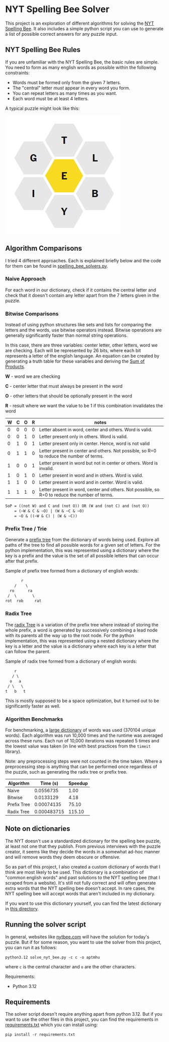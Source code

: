 # NYT Spelling Bee Solver

This project is an exploration of different algorithms for solving
the [NYT Spelling Bee](https://www.nytimes.com/puzzles/spelling-bee). It also includes a simple python script you can
use to generate a list of possible correct answers for any puzzle input.

## NYT Spelling Bee Rules

If you are unfamiliar with the NYT Spelling Bee, the basic rules are simple. You need to form as many english words as
possible within the following constraints:

* Words must be formed only from the given 7 letters.
* The "central" letter *must* appear in every word you form.
* You can repeat letters as many times as you want.
* Each word must be at least 4 letters.

A typical puzzle might look like this:

![Honeycomb layout of 7 letters showing "E" in the center and "G", "T", "L", "B", "Y", and "I"](docs/nyt_spelling_bee_example.png)

## Algorithm Comparisons

I tried 4 different approaches. Each is explained briefly below and the code for them can be found
in [spelling_bee_solvers.py](spelling_bee_solvers.py).

### Naive Approach

For each word in our dictionary, check if it contains the central letter and check that it doesn't contain any letter
apart from the 7 letters given in the puzzle.

### Bitwise Comparisons

Instead of using python structures like sets and lists for comparing the letters and the words, use bitwise operators
instead. Bitwise operations are generally significantly faster than normal string operations.

In this case, there are three variables: center letter, other letters, word we are checking. Each will be represented by
26 bits, where each bit represents a letter of the english language. An equation can be created by generating a truth
table for these variables and deriving the [Sum of Products](https://en.wikipedia.org/wiki/Canonical_normal_form).

**W** - word we are checking

**C** - center letter that must always be present in the word

**O** - other letters that should be optionally present in the word

**R** - result where we want the value to be 1 if this combination invalidates the word

| W | C | O | R | notes                                                                                          |
|---|---|---|---|------------------------------------------------------------------------------------------------|
| 0 | 0 | 0 | 0 | Letter absent in word, center and others. Word is valid.                                       |
| 0 | 0 | 1 | 0 | Letter present only in others. Word is valid.                                                  |
| 0 | 1 | 0 | 1 | Letter present only in center. Hence, word is not valid                                        |
| 0 | 1 | 1 | 0 | Letter present in center and others. Not possible, so R=0 to reduce the number of terms.       |
| 1 | 0 | 0 | 1 | Letter present in word but not in center or others. Word is invalid.                           |
| 1 | 0 | 1 | 0 | Letter present in word and in others. Word is valid.                                           |
| 1 | 1 | 0 | 0 | Letter present in word and in center. Word is valid.                                           |
| 1 | 1 | 1 | 0 | Letter present in word, center and others. Not possible, so R=0 to reduce the number of terms. |

```
SoP = ((not W) and C and (not O)) OR (W and (not C) and (not O))
    = (~W & C & ~O) | (W & ~C & ~O)
    = ~O & ((~W & C) | (W & ~C))
```

### Prefix Tree / Trie

Generate a [prefix tree](https://en.wikipedia.org/wiki/Trie) from the dictionary of words being used. Explore all paths
of the tree to find all possible words for a given set of letters. For the python implementation, this was represented
using a dictionary where the key is a prefix and the value is the set of all possible letters that can occur after that
prefix.

Sample of prefix tree formed from a dictionary of english words:

```
       r
    /    \
  ro      ra
 /  \       \
rot  rob     rat
```

### Radix Tree

The [radix Tree](https://en.wikipedia.org/wiki/Radix_tree) is a variation of the prefix tree where instead of storing
the whole prefix, a word is generated by successively combining a lead node with its parents all the way up to the root
node. For the python implementation, this was represented using a nested dictionary where the key is a letter and the
value is a dictionary where each key is a letter that can follow the parent.

Sample of radix tree formed from a dictionary of english words:

```
    r
   / \
  o   a
 / \   \
t   b   t
```

This is mostly supposed to be a space optimization, but it turned out to be significantly faster as well.

### Algorithm Benchmarks

For benchmarking, a [large dictionary](data/raw/words_alpha.txt) of words was used (370104 unique words). Each
algorithm was run 10,000 times and the runtime was averaged across these runs. Each run of 10,000 iterations was
repeated 5 times and the lowest value was taken (in line with best practices from the `timeit` library).

Note: any preprocessing steps were not counted in the time taken. Where a preprocessing step is anything that can be
performed once regardless of the puzzle, such as generating the radix tree or prefix tree.

| Algorithm   | Time (s)    | Speedup |
|-------------|-------------|---------|
| Naive       | 0.0556735   | 1.00    |
| Bitwise     | 0.0133129   | 4.18    |
| Prefix Tree | 0.00074135  | 75.10   |
| Radix Tree  | 0.000483715 | 115.10  |

## Note on dictionaries

The NYT doesn't use a standardized dictionary for the spelling bee puzzle, at least not one that they publish. From
previous interviews with the puzzle creator, it seems like they decide the words in a somewhat ad-hoc manner and will
remove words they deem obscure or offensive.

So as part of this project, I also created a custom dictionary of words that I think are most likely to be used. This
dictionary is a combination of "common english words" and past solutions to the NYT spelling bee (that I scraped from a
website). It's still not fully correct and will often generate extra words that the NYT spelling bee doesn't accept. In
rare cases, the NYT spelling bee will accept words that aren't included in my dictionary.

If you want to use this dictionary yourself, you can find the latest dictionary
in [this directory](data/custom).

## Running the solver script

In general, websites like [nytbee.com](https://www.nytbee.com) will have the solution for today's puzzle. But if for
some reason, you want to use the solver from this project, you can run it as follows:

```commandline
python3.12 solve_nyt_bee.py -c c -o aptmhu
```

where `c` is the central character and `o` are the other characters.

Requirements:

* Python 3.12

## Requirements

The solver script doesn't require anything apart from python 3.12. But if you want to use the other files in this
project, you can find the requirements in [requirements.txt](requirements.txt) which you can install using:

```commandline
pip install -r requirements.txt
```